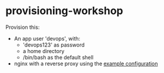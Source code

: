 provisioning-workshop
=====================

Provision this:
- An app user 'devops', with:
    * 'devops123' as password
    * a home directory
    * /bin/bash as the default shell
- nginx with a reverse proxy using the [example configuration](https://github.com/bekkopen/provisioning-workshop/blob/master/serverfiler/etc/nginx/conf.d/devops.conf)
